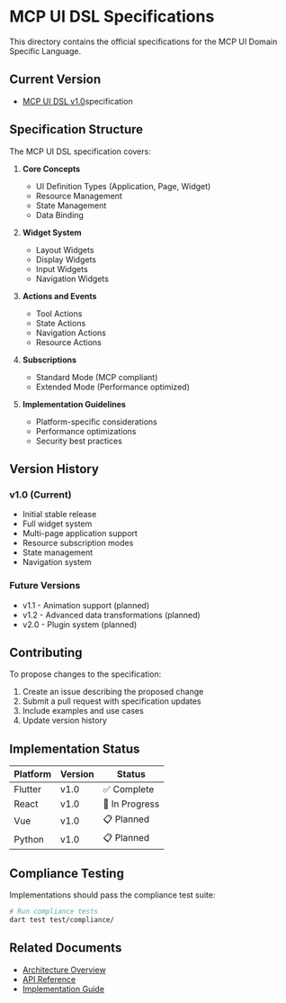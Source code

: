 # MCP UI DSL Specifications

This directory contains the official specifications for the MCP UI Domain Specific Language.

## Current Version

- [MCP UI DSL v1.0](./MCP_UI_DSL_v1.0_Specification.md)specification

## Specification Structure

The MCP UI DSL specification covers:

1. **Core Concepts**
   - UI Definition Types (Application, Page, Widget)
   - Resource Management
   - State Management
   - Data Binding

2. **Widget System**
   - Layout Widgets
   - Display Widgets
   - Input Widgets
   - Navigation Widgets

3. **Actions and Events**
   - Tool Actions
   - State Actions
   - Navigation Actions
   - Resource Actions

4. **Subscriptions**
   - Standard Mode (MCP compliant)
   - Extended Mode (Performance optimized)

5. **Implementation Guidelines**
   - Platform-specific considerations
   - Performance optimizations
   - Security best practices

## Version History

### v1.0 (Current)
- Initial stable release
- Full widget system
- Multi-page application support
- Resource subscription modes
- State management
- Navigation system

### Future Versions
- v1.1 - Animation support (planned)
- v1.2 - Advanced data transformations (planned)
- v2.0 - Plugin system (planned)

## Contributing

To propose changes to the specification:

1. Create an issue describing the proposed change
2. Submit a pull request with specification updates
3. Include examples and use cases
4. Update version history

## Implementation Status

| Platform | Version | Status |
|----------|---------|--------|
| Flutter | v1.0 | ✅ Complete |
| React | v1.0 | 🚧 In Progress |
| Vue | v1.0 | 📋 Planned |
| Python | v1.0 | 📋 Planned |

## Compliance Testing

Implementations should pass the compliance test suite:

```bash
# Run compliance tests
dart test test/compliance/
```

## Related Documents

- [Architecture Overview](../architecture/overview.md)
- [API Reference](../api/)
- [Implementation Guide](../guides/)
